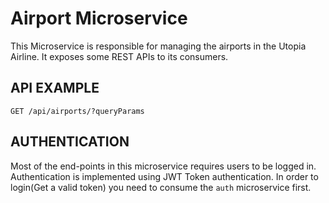 # Airport Microservice 

This Microservice is responsible for managing the airports in the Utopia Airline. It exposes some REST APIs to its consumers. 

## API EXAMPLE

`GET /api/airports/?queryParams`

## AUTHENTICATION

Most of the end-points in this microservice requires users to be logged in. Authentication is implemented using JWT Token authentication. In order to login(Get a valid token) you need to consume the `auth` microservice first. 